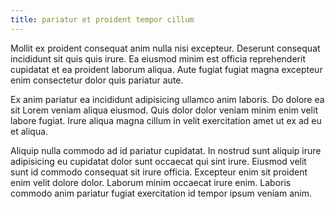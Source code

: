 ```yaml
---
title: pariatur et proident tempor cillum
---
```


Mollit ex proident consequat anim nulla nisi excepteur. Deserunt consequat incididunt sit quis quis irure. Ea eiusmod minim est officia reprehenderit cupidatat et ea proident laborum aliqua. Aute fugiat fugiat magna excepteur enim consectetur dolor quis pariatur aute.

Ex anim pariatur ea incididunt adipisicing ullamco anim laboris. Do dolore ea sit Lorem veniam aliqua eiusmod. Quis dolor dolor veniam minim enim velit labore fugiat. Irure aliqua magna cillum in velit exercitation amet ut ex ad eu et aliqua.

Aliquip nulla commodo ad id pariatur cupidatat. In nostrud sunt aliquip irure adipisicing eu cupidatat dolor sunt occaecat qui sint irure. Eiusmod velit sunt id commodo consequat sit irure officia. Excepteur enim sit proident enim velit dolore dolor. Laborum minim occaecat irure enim. Laboris commodo anim pariatur fugiat exercitation id tempor ipsum veniam anim.